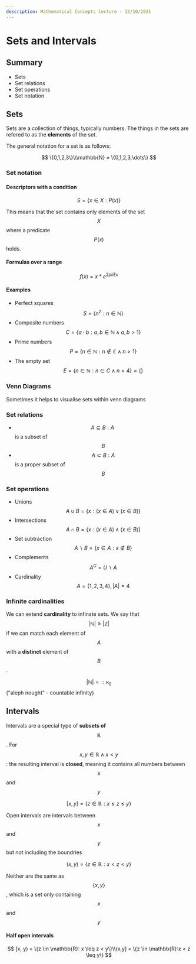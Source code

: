 ```yaml
---
description: Mathematical Concepts lecture - 12/10/2021
---
```


# Sets and Intervals

## Summary

* Sets
* Set relations&#x20;
* Set operations
* Set notation

## Sets

Sets are a collection of things, typically numbers. The things in the sets are refered to as the **elements** of the set.&#x20;

The general notation for a set is as follows:



$$
\{0,1,2,3\}\\\mathbb{N} = \{0,1,2,3,\dots\}
$$



### Set notation

#### Descriptors with a condition



$$
S=\{x\in X:P(x)\}
$$

This means that the set contains only elements of the set $$X$$where a predicate $$P(x)$$holds.&#x20;

#### Formulas over a range



$$
f(x) = x * e^{2 pi i \xi x}
$$

#### Examples

* Perfect squares $$S=\{n^2: n \in \mathbb{N}\}$$
* Composite numbers $$C = \{a \cdot b: a, b \in \mathbb{N} \land  a,b > 1\}$$
* Prime numbers $$P = \{n \in \mathbb{N}: n \not \in \mathbb{C} \land n > 1\}$$
* The empty set $$E = \{n \in \mathbb{N}: n \in C \land n < 4\} = \{\}$$

### Venn Diagrams

Sometimes it helps to visualise sets within venn diagrams

### Set relations

* $$A \subseteq B: A~$$is a subset of $$B$$
* $$A \subset B: A$$ is a proper subset of $$B$$

### Set operations

* Unions $$A \cup B = \{x: (x \in A) \lor (x \in B)\}$$
* Intersections $$A\cap B = \{x: (x \in A) \land (x \in B)\}$$
* Set subtraction $$A~\backslash~B = \{x \in A: x \not \in B\}$$
* Complements $$A^C = U~\backslash~A$$
* Cardinality $$A = \{1,2,3,4\}, |A| = 4$$

### Infinite cardinalities

We can extend **cardinality** to infinate sets. We say that $$|\mathbb{N}|\geq|\mathbb{Z}|$$if we can match each element of $$A$$with a **distinct** element of $$B$$.

$$|{\mathbb{N}}|=: \aleph_0$$ ("aleph nought" - countable infinity)

## Intervals

Intervals are a special type of **subsets of** $$\mathbb{R}$$. For $$x,y \in \mathbb{R} \land x < y$$:  the resulting interval is **closed**, meaning it contains all numbers between $$x$$ and $$y$$&#x20;

$$[x,y] = \{z \in \mathbb{R}: x \leq z \leq y \}$$

Open intervals are intervals between $$x$$and $$y$$ but not including the boundries

$$(x, y) = \{z \in \mathbb{R}: x < z < y\}$$

Neither are the same as $$\{x, y\}$$, which is a set only containing $$x$$and $$y$$

#### Half open intervals



$$
[x, y) = \{z \in \mathbb{R}: x \leq z < y\}\\(x,y] = \{z \in \mathbb{R}:x < z \leq y\}
$$






